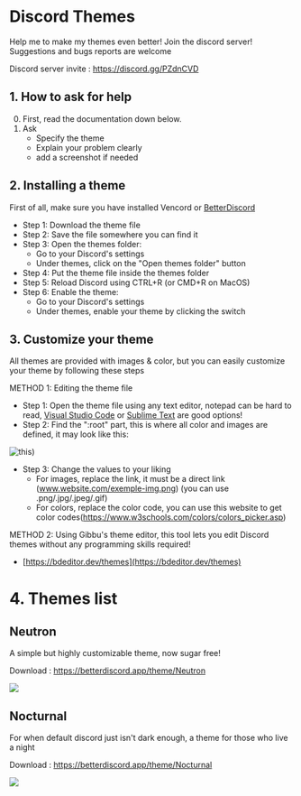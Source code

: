 # Discord Themes

Help me to make my themes even better! Join the discord server!
Suggestions and bugs reports are welcome

Discord server invite : https://discord.gg/PZdnCVD

##  1. How to ask for help
0. First, read the  documentation down below.
1. Ask
   * Specify the theme
   * Explain your problem clearly
   * add a screenshot if needed

## 2. Installing a theme
First of all, make sure you have installed  Vencord or [BetterDiscord](https://betterdiscord.app/)

   *  Step 1: Download the theme file
   * Step 2: Save the file somewhere you can find it
   * Step 3: Open the themes folder:
      * Go to your Discord's settings
      * Under themes, click on the "Open themes folder" button
   * Step 4: Put the theme file inside the themes folder
   * Step 5: Reload Discord using CTRL+R (or CMD+R on MacOS)
   * Step 6: Enable the theme:
      * Go to your Discord's settings
      * Under themes, enable your theme by clicking the switch

## 3. Customize your theme
All themes are provided with images & color, but you can easily customize your theme by following these steps

METHOD 1: Editing the theme file

* Step 1: Open the theme file using any text editor, notepad can be hard to read, [Visual Studio Code](https://code.visualstudio.com) or [Sublime Text](http://www.sublimetext.com) are good options!
* Step 2: Find the ":root" part, this is where all color and images are defined, it may look like this: 

![this](https://i.imgur.com/Kwi75qZ.png))

* Step 3: Change the values to your liking
   * For images, replace the link, it must be a direct link (www.website.com/exemple-img.png) (you can use .png/.jpg/.jpeg/.gif)
   * For colors, replace the color code, you can use this website to get color codes(https://www.w3schools.com/colors/colors_picker.asp)

METHOD 2: Using Gibbu's theme editor, this tool lets you edit Discord themes without any programming skills required!

* [https://bdeditor.dev/themes](https://bdeditor.dev/themes)

# 4. Themes list
## Neutron 
A simple but highly customizable theme, now sugar free!

Download : https://betterdiscord.app/theme/Neutron

![](https://i.imgur.com/5YhoRtf.jpg)

## Nocturnal 
For when default discord just isn't dark enough, a theme for those who live a night

Download : https://betterdiscord.app/theme/Nocturnal

![](https://i.imgur.com/yITlAjo.png)
